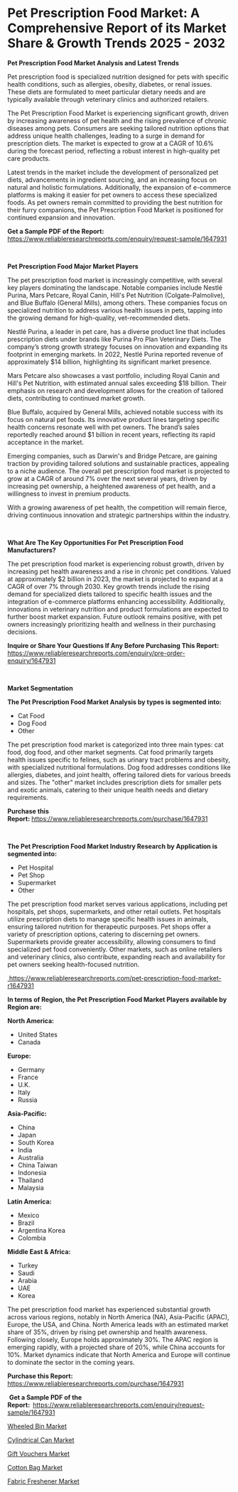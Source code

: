 <p><h1>Pet Prescription Food Market: A Comprehensive Report of its Market Share & Growth Trends 2025 - 2032</h1></p><p><strong>Pet Prescription Food Market Analysis and Latest Trends</strong></p>
<p><p>Pet prescription food is specialized nutrition designed for pets with specific health conditions, such as allergies, obesity, diabetes, or renal issues. These diets are formulated to meet particular dietary needs and are typically available through veterinary clinics and authorized retailers.</p><p>The Pet Prescription Food Market is experiencing significant growth, driven by increasing awareness of pet health and the rising prevalence of chronic diseases among pets. Consumers are seeking tailored nutrition options that address unique health challenges, leading to a surge in demand for prescription diets. The market is expected to grow at a CAGR of 10.6% during the forecast period, reflecting a robust interest in high-quality pet care products.</p><p>Latest trends in the market include the development of personalized pet diets, advancements in ingredient sourcing, and an increasing focus on natural and holistic formulations. Additionally, the expansion of e-commerce platforms is making it easier for pet owners to access these specialized foods. As pet owners remain committed to providing the best nutrition for their furry companions, the Pet Prescription Food Market is positioned for continued expansion and innovation.</p></p>
<p><strong>Get a Sample PDF of the Report:&nbsp;</strong> <a href="https://www.reliableresearchreports.com/enquiry/request-sample/1647931?utm_campaign=83&utm_medium=2&utm_source=Github&utm_content=ia&utm_term=08022025&utm_id=pet-prescription-food">https://www.reliableresearchreports.com/enquiry/request-sample/1647931</a></p>
<p>&nbsp;</p>
<p><strong>Pet Prescription Food Major Market Players</strong></p>
<p><p>The pet prescription food market is increasingly competitive, with several key players dominating the landscape. Notable companies include Nestlé Purina, Mars Petcare, Royal Canin, Hill's Pet Nutrition (Colgate-Palmolive), and Blue Buffalo (General Mills), among others. These companies focus on specialized nutrition to address various health issues in pets, tapping into the growing demand for high-quality, vet-recommended diets.</p><p>Nestlé Purina, a leader in pet care, has a diverse product line that includes prescription diets under brands like Purina Pro Plan Veterinary Diets. The company’s strong growth strategy focuses on innovation and expanding its footprint in emerging markets. In 2022, Nestlé Purina reported revenue of approximately $14 billion, highlighting its significant market presence.</p><p>Mars Petcare also showcases a vast portfolio, including Royal Canin and Hill's Pet Nutrition, with estimated annual sales exceeding $18 billion. Their emphasis on research and development allows for the creation of tailored diets, contributing to continued market growth.</p><p>Blue Buffalo, acquired by General Mills, achieved notable success with its focus on natural pet foods. Its innovative product lines targeting specific health concerns resonate well with pet owners. The brand’s sales reportedly reached around $1 billion in recent years, reflecting its rapid acceptance in the market.</p><p>Emerging companies, such as Darwin's and Bridge Petcare, are gaining traction by providing tailored solutions and sustainable practices, appealing to a niche audience. The overall pet prescription food market is projected to grow at a CAGR of around 7% over the next several years, driven by increasing pet ownership, a heightened awareness of pet health, and a willingness to invest in premium products.</p><p>With a growing awareness of pet health, the competition will remain fierce, driving continuous innovation and strategic partnerships within the industry.</p></p>
<p>&nbsp;</p>
<p><strong>What Are The Key Opportunities For Pet Prescription Food Manufacturers?</strong></p>
<p><p>The pet prescription food market is experiencing robust growth, driven by increasing pet health awareness and a rise in chronic pet conditions. Valued at approximately $2 billion in 2023, the market is projected to expand at a CAGR of over 7% through 2030. Key growth trends include the rising demand for specialized diets tailored to specific health issues and the integration of e-commerce platforms enhancing accessibility. Additionally, innovations in veterinary nutrition and product formulations are expected to further boost market expansion. Future outlook remains positive, with pet owners increasingly prioritizing health and wellness in their purchasing decisions.</p></p>
<p><strong>Inquire or Share Your Questions If Any Before Purchasing This Report:</strong> <a href="https://www.reliableresearchreports.com/enquiry/pre-order-enquiry/1647931?utm_campaign=83&utm_medium=2&utm_source=Github&utm_content=ia&utm_term=08022025&utm_id=pet-prescription-food">https://www.reliableresearchreports.com/enquiry/pre-order-enquiry/1647931</a></p>
<p>&nbsp;</p>
<p><strong>Market Segmentation</strong></p>
<p><strong>The Pet Prescription Food Market Analysis by types is segmented into:</strong></p>
<p><ul><li>Cat Food</li><li>Dog Food</li><li>Other</li></ul></p>
<p><p>The pet prescription food market is categorized into three main types: cat food, dog food, and other market segments. Cat food primarily targets health issues specific to felines, such as urinary tract problems and obesity, with specialized nutritional formulations. Dog food addresses conditions like allergies, diabetes, and joint health, offering tailored diets for various breeds and sizes. The "other" market includes prescription diets for smaller pets and exotic animals, catering to their unique health needs and dietary requirements.</p></p>
<p><strong>Purchase this Report:&nbsp;</strong><a href="https://www.reliableresearchreports.com/purchase/1647931?utm_campaign=83&utm_medium=2&utm_source=Github&utm_content=ia&utm_term=08022025&utm_id=pet-prescription-food">https://www.reliableresearchreports.com/purchase/1647931</a></p>
<p>&nbsp;</p>
<p><strong>The Pet Prescription Food Market Industry Research by Application is segmented into:</strong></p>
<p><ul><li>Pet Hospital</li><li>Pet Shop</li><li>Supermarket</li><li>Other</li></ul></p>
<p><p>The pet prescription food market serves various applications, including pet hospitals, pet shops, supermarkets, and other retail outlets. Pet hospitals utilize prescription diets to manage specific health issues in animals, ensuring tailored nutrition for therapeutic purposes. Pet shops offer a variety of prescription options, catering to discerning pet owners. Supermarkets provide greater accessibility, allowing consumers to find specialized pet food conveniently. Other markets, such as online retailers and veterinary clinics, also contribute, expanding reach and availability for pet owners seeking health-focused nutrition.</p></p>
<p><a href="https://www.reliableresearchreports.com/pet-prescription-food-market-r1647931?utm_campaign=83&utm_medium=2&utm_source=Github&utm_content=ia&utm_term=08022025&utm_id=pet-prescription-food">&nbsp;https://www.reliableresearchreports.com/pet-prescription-food-market-r1647931</a></p>
<p><strong>In terms of Region, the Pet Prescription Food Market Players available by Region are:</strong></p>
<p>
    <p> <strong> North America: </strong>
        <ul>
            <li>United States</li>
            <li>Canada</li>
        </ul>
        </p> 
    <p> <strong> Europe: </strong>
        <ul>
            <li>Germany</li>
            <li>France</li>
            <li>U.K.</li>
            <li>Italy</li>
            <li>Russia</li>
        </ul>
        </p> 
    <p> <strong> Asia-Pacific: </strong>
        <ul>
            <li>China</li>
            <li>Japan</li>
            <li>South Korea</li>
            <li>India</li>
            <li>Australia</li>
            <li>China Taiwan</li>
            <li>Indonesia</li>
            <li>Thailand</li>
            <li>Malaysia</li>
        </ul>
        </p> 
    <p> <strong> Latin America: </strong>
        <ul>
            <li>Mexico</li>
            <li>Brazil</li>
            <li>Argentina Korea</li>
            <li>Colombia</li>
        </ul>
        </p> 
    <p> <strong> Middle East & Africa: </strong>
        <ul>
            <li>Turkey</li>
            <li>Saudi</li>
            <li>Arabia</li>
            <li>UAE</li>
            <li>Korea</li>
        </ul>
    </p>
    </p>
<p><p>The pet prescription food market has experienced substantial growth across various regions, notably in North America (NA), Asia-Pacific (APAC), Europe, the USA, and China. North America leads with an estimated market share of 35%, driven by rising pet ownership and health awareness. Following closely, Europe holds approximately 30%. The APAC region is emerging rapidly, with a projected share of 20%, while China accounts for 10%. Market dynamics indicate that North America and Europe will continue to dominate the sector in the coming years.</p></p>
<p><strong>Purchase this Report: </strong><a href="https://www.reliableresearchreports.com/purchase/1647931?utm_campaign=83&utm_medium=2&utm_source=Github&utm_content=ia&utm_term=08022025&utm_id=pet-prescription-food">https://www.reliableresearchreports.com/purchase/1647931</a></p>
<p>&nbsp;<strong>Get a Sample PDF of the Report:&nbsp;&nbsp;</strong><a href="https://www.reliableresearchreports.com/enquiry/request-sample/1647931?utm_campaign=83&utm_medium=2&utm_source=Github&utm_content=ia&utm_term=08022025&utm_id=pet-prescription-food">https://www.reliableresearchreports.com/enquiry/request-sample/1647931</a></p>
<p><strong></strong></p>
<p><p><a href="https://github.com/slmagaddam/Market-Research-Report-List-1/blob/main/wheeled-bin-market.md?utm_campaign=83&utm_medium=2&utm_source=Github&utm_content=ia&utm_term=08022025&utm_id=pet-prescription-food">Wheeled Bin Market</a></p><p><a href="https://github.com/moazugavate/Market-Research-Report-List-1/blob/main/cylindrical-can-market.md?utm_campaign=83&utm_medium=2&utm_source=Github&utm_content=ia&utm_term=08022025&utm_id=pet-prescription-food">Cylindrical Can Market</a></p><p><a href="https://github.com/watzondechao/Market-Research-Report-List-1/blob/main/gift-vouchers-market.md?utm_campaign=83&utm_medium=2&utm_source=Github&utm_content=ia&utm_term=08022025&utm_id=pet-prescription-food">Gift Vouchers Market</a></p><p><a href="https://github.com/chkrselia/Market-Research-Report-List-1/blob/main/cotton-bag-market.md?utm_campaign=83&utm_medium=2&utm_source=Github&utm_content=ia&utm_term=08022025&utm_id=pet-prescription-food">Cotton Bag Market</a></p><p><a href="https://github.com/iroldilom/Market-Research-Report-List-1/blob/main/fabric-freshener-market.md?utm_campaign=83&utm_medium=2&utm_source=Github&utm_content=ia&utm_term=08022025&utm_id=pet-prescription-food">Fabric Freshener Market</a></p></p>